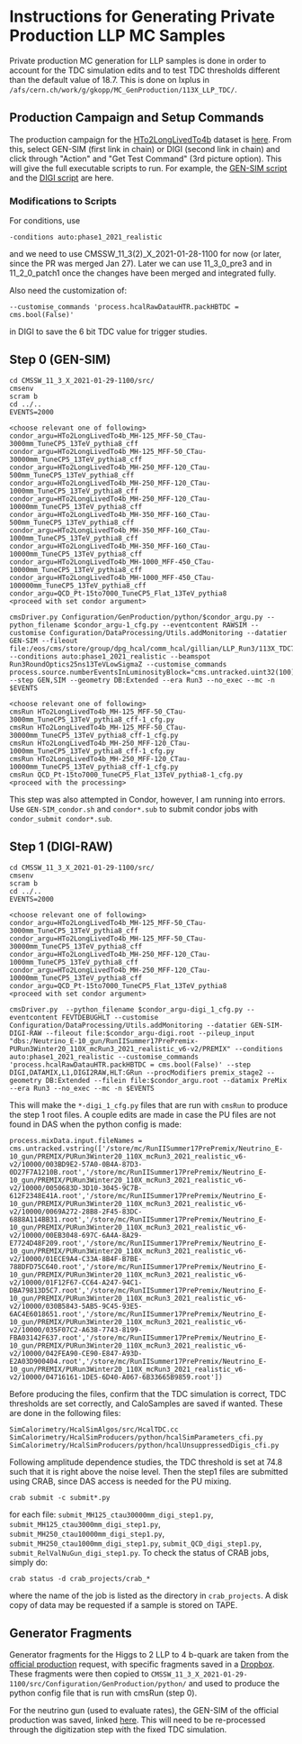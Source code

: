 # Instructions for Generating Private Production LLP MC Samples
Private production MC generation for LLP samples is done in order to account for the TDC simulation edits and to test TDC thresholds different than the default value of 18.7. This is done on lxplus in `/afs/cern.ch/work/g/gkopp/MC_GenProduction/113X_LLP_TDC/`.

## Production Campaign and Setup Commands
The production campaign for the [HTo2LongLivedTo4b](https://cmsweb.cern.ch/das/request?view=list&limit=50&instance=prod%2Fglobal&input=dataset+dataset%3D%2FHTo2LongLivedTo4b*%2F*%2F*) dataset is [here](https://cms-pdmv.cern.ch/mcm/requests?prepid=TSG-Run3Winter20DRPremixMiniAOD-00056&page=0&shown=127). From this, select GEN-SIM (first link in chain) or DIGI (second link in chain) and click through "Action" and "Get Test Command" (3rd picture option). This will give the full executable scripts to run. For example, the [GEN-SIM script](https://cms-pdmv.cern.ch/mcm/public/restapi/requests/get_test/HCA-Run3Winter20GS-00035) and the [DIGI script](https://cms-pdmv.cern.ch/mcm/public/restapi/requests/get_test/HCA-Run3Winter20DRPremixMiniAOD-00010) are here. 

### Modifications to Scripts
For conditions, use
```
-conditions auto:phase1_2021_realistic
```
and we need to use CMSSW_11_3(2)_X_2021-01-28-1100 for now (or later, since the PR was merged Jan 27). Later we can use 11_3_0_pre3 and in 11_2_0_patch1 once the changes have been merged and integrated fully.

Also need the customization of:
```
--customise_commands 'process.hcalRawDatauHTR.packHBTDC = cms.bool(False)'
```
in DIGI to save the 6 bit TDC value for trigger studies.

## Step 0 (GEN-SIM)
```
cd CMSSW_11_3_X_2021-01-29-1100/src/
cmsenv
scram b
cd ../..
EVENTS=2000

<choose relevant one of following>
condor_argu=HTo2LongLivedTo4b_MH-125_MFF-50_CTau-3000mm_TuneCP5_13TeV_pythia8_cff
condor_argu=HTo2LongLivedTo4b_MH-125_MFF-50_CTau-30000mm_TuneCP5_13TeV_pythia8_cff
condor_argu=HTo2LongLivedTo4b_MH-250_MFF-120_CTau-500mm_TuneCP5_13TeV_pythia8_cff
condor_argu=HTo2LongLivedTo4b_MH-250_MFF-120_CTau-1000mm_TuneCP5_13TeV_pythia8_cff
condor_argu=HTo2LongLivedTo4b_MH-250_MFF-120_CTau-10000mm_TuneCP5_13TeV_pythia8_cff
condor_argu=HTo2LongLivedTo4b_MH-350_MFF-160_CTau-500mm_TuneCP5_13TeV_pythia8_cff
condor_argu=HTo2LongLivedTo4b_MH-350_MFF-160_CTau-1000mm_TuneCP5_13TeV_pythia8_cff
condor_argu=HTo2LongLivedTo4b_MH-350_MFF-160_CTau-10000mm_TuneCP5_13TeV_pythia8_cff
condor_argu=HTo2LongLivedTo4b_MH-1000_MFF-450_CTau-10000mm_TuneCP5_13TeV_pythia8_cff
condor_argu=HTo2LongLivedTo4b_MH-1000_MFF-450_CTau-100000mm_TuneCP5_13TeV_pythia8_cff
condor_argu=QCD_Pt-15to7000_TuneCP5_Flat_13TeV_pythia8        
<proceed with set condor argument>

cmsDriver.py Configuration/GenProduction/python/$condor_argu.py --python_filename $condor_argu-1_cfg.py --eventcontent RAWSIM --customise Configuration/DataProcessing/Utils.addMonitoring --datatier GEN-SIM --fileout file:/eos/cms/store/group/dpg_hcal/comm_hcal/gillian/LLP_Run3/113X_TDC74pt8/$condor_argu.root --conditions auto:phase1_2021_realistic --beamspot Run3RoundOptics25ns13TeVLowSigmaZ --customise_commands process.source.numberEventsInLuminosityBlock="cms.untracked.uint32(100)" --step GEN,SIM --geometry DB:Extended --era Run3 --no_exec --mc -n $EVENTS

<choose relevant one of following>
cmsRun HTo2LongLivedTo4b_MH-125_MFF-50_CTau-3000mm_TuneCP5_13TeV_pythia8_cff-1_cfg.py
cmsRun HTo2LongLivedTo4b_MH-125_MFF-50_CTau-30000mm_TuneCP5_13TeV_pythia8_cff-1_cfg.py
cmsRun HTo2LongLivedTo4b_MH-250_MFF-120_CTau-1000mm_TuneCP5_13TeV_pythia8_cff-1_cfg.py
cmsRun HTo2LongLivedTo4b_MH-250_MFF-120_CTau-10000mm_TuneCP5_13TeV_pythia8_cff-1_cfg.py
cmsRun QCD_Pt-15to7000_TuneCP5_Flat_13TeV_pythia8-1_cfg.py
<proceed with the processing>
```
This step was also attempted in Condor, however, I am running into errors. Use `GEN-SIM_condor.sh` and `condor*.sub` to submit condor jobs with `condor_submit condor*.sub`.

## Step 1 (DIGI-RAW)
```
cd CMSSW_11_3_X_2021-01-29-1100/src/
cmsenv
scram b
cd ../..
EVENTS=2000

<choose relevant one of following>
condor_argu=HTo2LongLivedTo4b_MH-125_MFF-50_CTau-3000mm_TuneCP5_13TeV_pythia8_cff
condor_argu=HTo2LongLivedTo4b_MH-125_MFF-50_CTau-30000mm_TuneCP5_13TeV_pythia8_cff
condor_argu=HTo2LongLivedTo4b_MH-250_MFF-120_CTau-1000mm_TuneCP5_13TeV_pythia8_cff
condor_argu=HTo2LongLivedTo4b_MH-250_MFF-120_CTau-10000mm_TuneCP5_13TeV_pythia8_cff
condor_argu=QCD_Pt-15to7000_TuneCP5_Flat_13TeV_pythia8
<proceed with set condor argument>

cmsDriver.py  --python_filename $condor_argu-digi_1_cfg.py --eventcontent FEVTDEBUGHLT --customise Configuration/DataProcessing/Utils.addMonitoring --datatier GEN-SIM-DIGI-RAW --fileout file:$condor_argu-digi.root --pileup_input "dbs:/Neutrino_E-10_gun/RunIISummer17PrePremix-PURun3Winter20_110X_mcRun3_2021_realistic_v6-v2/PREMIX" --conditions auto:phase1_2021_realistic --customise_commands 'process.hcalRawDatauHTR.packHBTDC = cms.bool(False)' --step DIGI,DATAMIX,L1,DIGI2RAW,HLT:GRun --procModifiers premix_stage2 --geometry DB:Extended --filein file:$condor_argu.root --datamix PreMix --era Run3 --no_exec --mc -n $EVENTS
```
This will make the `*-digi_1_cfg.py` files that are run with `cmsRun` to produce the step 1 root files. A couple edits are made in case the PU files are not found in DAS when the python config is made:
```
process.mixData.input.fileNames = cms.untracked.vstring(['/store/mc/RunIISummer17PrePremix/Neutrino_E-10_gun/PREMIX/PURun3Winter20_110X_mcRun3_2021_realistic_v6-v2/10000/003BD9E2-57A0-0B4A-87D3-0D27F7A1210B.root','/store/mc/RunIISummer17PrePremix/Neutrino_E-10_gun/PREMIX/PURun3Winter20_110X_mcRun3_2021_realistic_v6-v2/10000/0050683D-3D10-3045-9C7B-612F2348E41A.root','/store/mc/RunIISummer17PrePremix/Neutrino_E-10_gun/PREMIX/PURun3Winter20_110X_mcRun3_2021_realistic_v6-v2/10000/0069A272-28B8-2F45-83DC-6888A114BB31.root','/store/mc/RunIISummer17PrePremix/Neutrino_E-10_gun/PREMIX/PURun3Winter20_110X_mcRun3_2021_realistic_v6-v2/10000/00EB3048-697C-6A4A-8A29-E7724D48F209.root','/store/mc/RunIISummer17PrePremix/Neutrino_E-10_gun/PREMIX/PURun3Winter20_110X_mcRun3_2021_realistic_v6-v2/10000/01ECE9A4-C33A-8B4F-B7BE-788DFD75C640.root','/store/mc/RunIISummer17PrePremix/Neutrino_E-10_gun/PREMIX/PURun3Winter20_110X_mcRun3_2021_realistic_v6-v2/10000/01F12F67-CC64-A247-94C1-DBA79813D5C7.root','/store/mc/RunIISummer17PrePremix/Neutrino_E-10_gun/PREMIX/PURun3Winter20_110X_mcRun3_2021_realistic_v6-v2/10000/030B5843-5AB5-9C45-93E5-6AC4E6018651.root','/store/mc/RunIISummer17PrePremix/Neutrino_E-10_gun/PREMIX/PURun3Winter20_110X_mcRun3_2021_realistic_v6-v2/10000/035F07C2-A638-7743-8199-FBA03142F637.root','/store/mc/RunIISummer17PrePremix/Neutrino_E-10_gun/PREMIX/PURun3Winter20_110X_mcRun3_2021_realistic_v6-v2/10000/042FEA90-CE90-E847-A93D-E2A03D900404.root','/store/mc/RunIISummer17PrePremix/Neutrino_E-10_gun/PREMIX/PURun3Winter20_110X_mcRun3_2021_realistic_v6-v2/10000/04716161-1DE5-6D40-A067-6B33665B9859.root'])
```
Before producing the files, confirm that the TDC simulation is correct, TDC thresholds are set correctly, and CaloSamples are saved if wanted. These are done in the following files:
```
SimCalorimetry/HcalSimAlgos/src/HcalTDC.cc
SimCalorimetry/HcalSimProducers/python/hcalSimParameters_cfi.py
SimCalorimetry/HcalSimProducers/python/hcalUnsuppressedDigis_cfi.py
```
Following amplitude dependence studies, the TDC threshold is set at 74.8 such that it is right above the noise level. Then the step1 files are submitted using CRAB, since DAS access is needed for the PU mixing.
```
crab submit -c submit*.py
```
for each file: `submit_MH125_ctau30000mm_digi_step1.py`, `submit_MH125_ctau3000mm_digi_step1.py`, `submit_MH250_ctau10000mm_digi_step1.py`, `submit_MH250_ctau1000mm_digi_step1.py`, `submit_QCD_digi_step1.py`, `submit_RelValNuGun_digi_step1.py`. To check the status of CRAB jobs, simply do:
```
crab status -d crab_projects/crab_*
```
where the name of the job is listed as the directory in `crab_projects`. A disk copy of data may be requested if a sample is stored on TAPE.

## Generator Fragments
Generator fragments for the Higgs to 2 LLP to 4 b-quark are taken from the [official production](https://docs.google.com/spreadsheets/d/1D86SiuXDJBG0q_ObOuCRaCJA8EGp-lbjduKBwNYcz1I/edit#gid=0) request, with specific fragments saved in a [Dropbox](https://www.dropbox.com/sh/9qdwdkplf8kls5j/AAB88P-2_b7om0EUaQHcJYeXa?dl=0&lst=). These fragments were then copied to `CMSSW_11_3_X_2021-01-29-1100/src/Configuration/GenProduction/python/` and used to produce the python config file that is run with cmsRun (step 0).

For the neutrino gun (used to evaluate rates), the GEN-SIM of the official production was saved, linked [here](https://cmsweb.cern.ch/das/request?view=list&limit=50&instance=prod%2Fglobal&input=dataset%3D%2FRelValNuGun%2FCMSSW_11_2*%2F*). This will need to be re-processed through the digitization step with the fixed TDC simulation.